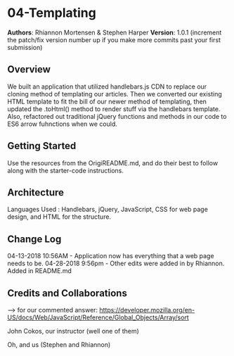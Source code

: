 # 04-Templating

**Authors**: Rhiannon Mortensen & Stephen Harper
**Version**: 1.0.1 (increment the patch/fix version number up if you make more commits past your first submission)

## Overview
We built an application that utilized handlebars.js CDN to replace our cloning method of templating our articles. Then we converted our existing HTML template to fit the bill of our newer method of templating, then updated the .toHtml() method to render stuff via the handlebars template. Also, refactored out traditional jQuery functions and methods in our code to ES6 arrow fuhnctions when we could. 

## Getting Started
Use the resources from the OrigiREADME.md, and do their best to follow along with the starter-code instructions.

## Architecture
Languages Used :
Handlebars, jQuery, JavaScript, CSS for web page design, and HTML for the structure.

## Change Log

04-13-2018 10:56AM - Application now has everything that a web page needs to be.
04-28-2018 9:56pm - Other edits were added in by Rhiannon. Added in README.md

## Credits and Collaborations
--> 
for our commented answer:
https://developer.mozilla.org/en-US/docs/Web/JavaScript/Reference/Global_Objects/Array/sort

John Cokos, our instructor (well one of them)

Oh, and us (Stephen and Rhiannon)